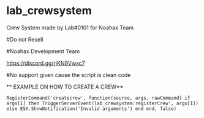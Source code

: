 # lab_crewsystem
Crew System made by Lab#0101 for Noahax Team

#Do not Resell

#Noahax Development Team 

https://discord.gg/rjKN9Vwxc7

#No support given cause the script is clean code

** EXAMPLE ON HOW TO CREATE A CREW**

``RegisterCommand('createcrew', function(source, args, rawCommand)
    if args[1] then
        TriggerServerEvent(lab_crewsystem:registerCrew', args[1]) 
    else
        ESX.ShowNotification('Invalid arguments')
    end
end, false)``
